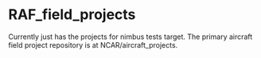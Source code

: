 # RAF_field_projects

Currently just has the projects for nimbus tests target.  The primary aircraft field project repository is at NCAR/aircraft_projects.
